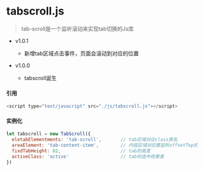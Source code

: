 # tabscroll.js
> tab-scroll是一个监听滚动来实现tab切换的Js库

- v1.0.1
  - 新增tab区域点击事件，页面会滚动到对应的位置

- v1.0.0
  - tabscroll诞生

#### 引用
```javascript
<script type="text/javacript" src="./js/tabscroll.js"></script>
```

#### 实例化
```javascript
let tabscroll = new TabScroll({
  eletabElementments: 'tab-scroll',       // tab区域对应class类名
  areaElement: 'tab-content-item',        // 内容区域对应要监听offsetTop的class类
  fixdTabHeight: 82,                      // tab的高度
  activeClass: 'active'                   // tab的选中效果类
})
```

